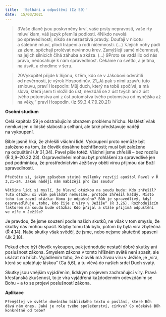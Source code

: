 ```yaml
---
title:  'Selhání a odpuštění (Iz 59)'
date:  15/03/2021
---
```


> <p></p>
> 3Vaše dlaně jsou poskvrněny krví, vaše prsty nepravostí, vaše rty mluví klam, váš jazyk přemílá podlosti. 4Nikdo nevolá po spravedlnosti, nikdo se nezastává pravdy. Doufají v nicotu a šalebně mluví, plodí trápení a rodí ničemnosti. (…) 7Jejich nohy pádí za zlem, spěchají prolévat nevinnou krev. Zamýšlejí samé ničemnosti, na jejich silnicích číhá záhuba a zkáza. (…) 9Proto se vzdálilo od nás právo, nedosahuje k nám spravedlnost. Čekáme na světlo, a je tma, na úsvit, a chodíme v šeru.

> <p></p>
> 20Vykupitel přijde k Sijónu, k těm, kdo se v Jákobovi odvrátili od nevěrnosti, je výrok Hospodinův. 21„Já pak s nimi uzavřu tuto smlouvu, praví Hospodin: Můj duch, který na tobě spočívá, a má slova, která jsem ti vložil do úst, nevzdálí se z úst tvých ani z úst tvého potomstva ani z úst potomstva tvého potomstva od nynějška až na věky,“ praví Hospodin. (Iz 59,3.4.7.9.20.21)

**Osobní studium**

Celá kapitola 59 je odstrašujícím obrazem problému hříchu. Naštěstí však nemluví jen o lidské slabosti a selhání, ale také představuje naději na vykoupení.

Bible jasně říká, že zhřešili všichni lidé. Vykoupení proto nemůže být založeno na tom, že člověk dosáhne bezhříšnosti; musí být založeno na odpuštění (Jr 31,34). Pavel píše totéž. Všichni jsme zhřešili – bez rozdílu (Ř 3,9–20.22.23). Ospravedlnění mohou být prohlášeni za spravedlivé jen pod podmínkou, že prostřednictvím Ježíšovy oběti vírou přijmou dar Boží spravedlnosti.

`Přečtěte si, jakým způsobem stejné myšlenky rozvíjí apoštol Pavel v Ř 3,21–24. Jakou naději nám nabízejí pro čas soudu?`

`Většina lidí si myslí, že hlavní otázkou na soudu bude: Kdo zhřešil? Tuto otázku si však pokládat nemusíme, protože zhřešil každý. Místo toho tam zazní otázka: Komu je odpuštěno? Bůh je spravedlivý, když ospravedlňuje „toho, kdo žije z víry v Ježíše“ (Ř 3,26). Rozhodujícím faktorem na soudu bude otázka: Kdo přijal a stále přijímá odpuštění ve víře v Ježíše?`

Je pravdou, že jsme souzeni podle našich skutků, ne však v tom smyslu, že skutky nás mohou spasit. Kdyby tomu tak bylo, potom by byla víra zbytečná (Ř 4,14). Naše skutky však svědčí, že jsme, nebo nejsme skutečně spaseni (Jk 2,18).

Pokud chce být člověk vykoupen, pak jednoduše nestačí dobré skutky ani poslušnost zákona. Smyslem zákona v tomto hříšném světě není spasit, ale ukázat na hřích. Vyjádřením toho, že člověk má živou víru v Ježíše, je „víra, která se uplatňuje láskou“ (Ga 5,6), a tu vlévá do našich srdcí Duch svatý.

Skutky jsou vnějším vyjádřením, lidským projevem zachraňující víry. Pravá křesťanská zkušenost, to je víra vyjádřená každodenním odevzdáním se Bohu – a to se projeví poslušností zákona.

**Aplikace**

`Přemýšlej ve světle dnešního biblického textu o poslání, které Bůh dává nám dnes. Jaká je role tvého společenství, církve? Co očekává Bůh konkrétně od tebe?`